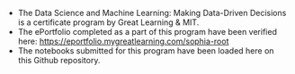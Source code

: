 * The Data Science and Machine Learning: Making Data-Driven Decisions is a certificate program by Great Learning & MIT. 
* The ePortfolio completed as a part of this program have been verified here: https://eportfolio.mygreatlearning.com/sophia-root
* The notebooks submitted for this program have been loaded here on this Github repository.
